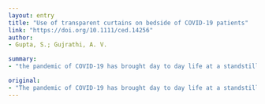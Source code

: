 ```yaml
---
layout: entry
title: "Use of transparent curtains on bedside of COVID-19 patients"
link: "https://doi.org/10.1111/ced.14256"
author:
- Gupta, S.; Gujrathi, A. V.

summary:
- "the pandemic of COVID-19 has brought day to day life at a standstill. Safety of medical staff becomes more important as they are on the frontlines in tackling the disease. Infections and deaths have been reported among HCP?s. This has led to a panic and stigma in the medical community. Despite aggressive safety measures and use of personal protective equipment (PPE), infections and deaths are reported among the HCP."

original:
- "The pandemic of COVID-19 has brought day to day life at a standstill. During such difficult times, safety of medical staff becomes more important as they are on the frontlines in tackling the disease. Despite aggressive safety measures and use of personal protective equipment (PPE), infections and deaths have been reported among HCP?s.1 This has led to a panic and stigma in the medical community."
---
```


